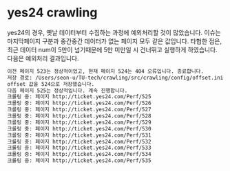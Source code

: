 # yes24 crawling

yes24의 경우, 옛날 데이터부터 수집하는 과정에 예외처리할 것이 많았습니다.
이슈는 마지막페이지 구분과 중간중간 데이터가 없는 페이지 모두 같은 값입니다.
타협한 점은, 최근 데이터 num이 5만이 넘기때문에 5만 미만일 시 건너뛰고 실행하게 하였습니다.
다음은 예외처리 결과입니다.

```bash
이전 페이지 523는 정상적이었고, 현재 페이지 524는 404 오류입니다. 종료합니다.
저장 경로: /Users/seon-u/TU-tech/crawling/src/crawling/config/offset.ini
offset 값을 524으로 저장했습니다.
다음 페이지 525는 정상적입니다. 계속 진행합니다.
크롤링 중: 페이지 http://ticket.yes24.com/Perf/525
크롤링 중: 페이지 http://ticket.yes24.com/Perf/526
크롤링 중: 페이지 http://ticket.yes24.com/Perf/527
크롤링 중: 페이지 http://ticket.yes24.com/Perf/528
크롤링 중: 페이지 http://ticket.yes24.com/Perf/529
크롤링 중: 페이지 http://ticket.yes24.com/Perf/530
크롤링 중: 페이지 http://ticket.yes24.com/Perf/531
크롤링 중: 페이지 http://ticket.yes24.com/Perf/532
크롤링 중: 페이지 http://ticket.yes24.com/Perf/533
크롤링 중: 페이지 http://ticket.yes24.com/Perf/534
크롤링 중: 페이지 http://ticket.yes24.com/Perf/535
```
